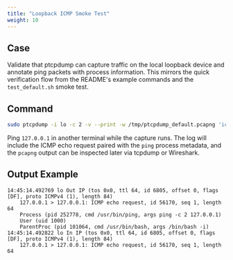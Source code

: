 ```yaml
---
title: "Loopback ICMP Smoke Test"
weight: 10
---
```


## Case

Validate that ptcpdump can capture traffic on the local loopback device and annotate ping packets with process information. This mirrors the quick verification flow from the README's example commands and the `test_default.sh` smoke test.

## Command

```bash
sudo ptcpdump -i lo -c 2 -v --print -w /tmp/ptcpdump_default.pcapng 'icmp and host 127.0.0.1'
```

Ping `127.0.0.1` in another terminal while the capture runs. The log will include 
the ICMP echo request paired with the `ping` process metadata, 
and the `pcapng` output can be inspected later via tcpdump or Wireshark.

## Output Example

```
14:45:14.492769 lo Out IP (tos 0x0, ttl 64, id 6805, offset 0, flags [DF], proto ICMPv4 (1), length 84)
    127.0.0.1 > 127.0.0.1: ICMP echo request, id 56170, seq 1, length 64
    Process (pid 252778, cmd /usr/bin/ping, args ping -c 2 127.0.0.1)
    User (uid 1000)
    ParentProc (pid 101064, cmd /usr/bin/bash, args /bin/bash -i)
14:45:14.492822 lo In IP (tos 0x0, ttl 64, id 6805, offset 0, flags [DF], proto ICMPv4 (1), length 84)
    127.0.0.1 > 127.0.0.1: ICMP echo request, id 56170, seq 1, length 64
```

